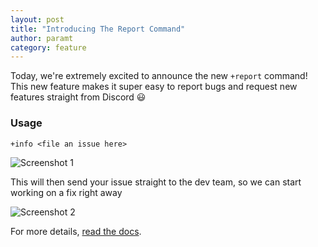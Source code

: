 ```yaml
---
layout: post
title: "Introducing The Report Command"
author: paramt
category: feature
---
```


Today, we're extremely excited to announce the new `+report` command! 
This new feature makes it super easy to report bugs and request new features straight from Discord :smiley: 

### Usage

```
+info <file an issue here>
```

![Screenshot 1](https://cakebot.club/assets/blog_images/report_command_1.png)

This will then send your issue straight to the dev team, so we can start working on a fix right away

![Screenshot 2](https://cakebot.club/assets/blog_images/report_command_2.png)


For more details, [read the docs](../commands.md#help).
